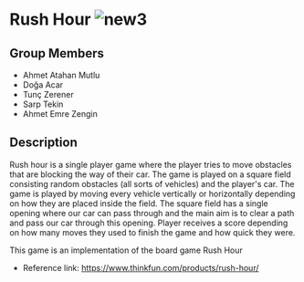 # Rush Hour ![new3](https://user-images.githubusercontent.com/39701542/46258239-b7756a80-c4cf-11e8-9dea-e354dbc8b377.jpg)

## Group Members
  - Ahmet Atahan Mutlu
  - Doğa Acar
  - Tunç Zerener
  - Sarp Tekin
  - Ahmet Emre Zengin
  
## Description  
   Rush hour is a single player game where the player tries to move obstacles that are blocking the way of their car. The game is played on a square field consisting random obstacles (all sorts of vehicles) and the player's car. The game is played by moving every vehicle vertically or horizontally depending on how they are placed inside the field. The square field has a single opening where our car can pass through and the main aim is to clear a path and pass our car through this opening. Player receives a score depending on how many moves they used to finish the game and how quick they were. 
   
   
   This game is an implementation of the board game Rush Hour
   - Reference link: https://www.thinkfun.com/products/rush-hour/
